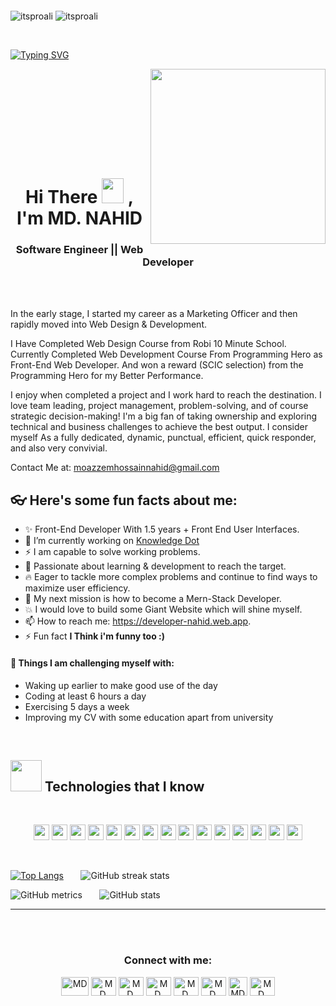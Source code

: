 <img src="https://i.ibb.co/m850B26/1655716976108.jpg" alt="" /> </a > <p align="center">
                                    
 <p align="left">
<img src="https://komarev.com/ghpvc/?username=itsproali&label=Profile%20views&color=0e75b6&style=flat" alt="itsproali" />
<img src="https://img.shields.io/github/followers/itsproali" alt="itsproali" />
</p><br>
                      

<a align='left' href="https://developer-nahid.web.app/">[![Typing SVG](https://readme-typing-svg.herokuapp.com?font=Roboto&size=35&vCenter=true&height=60&lines=A+Front+-+End+Developer;A+React+JS+Developer;A+Mern+-+Stack+Developer)](https://git.io/typing-svg)</a>

<a align='right' href="https://developer-nahid.web.app/"><img align='right' src='https://media.giphy.com/media/d1DVd87uM1xJip8gUv/giphy.gif' width='280'></a>
<!-- <img align='right' src='https://user-images.githubusercontent.com/5713670/87202985-820dcb80-c2b6-11ea-9f56-7ec461c497c3.gif' width='250"'> -->
<!--<img align='right' src="https://media.giphy.com/media/M9gbBd9nbDrOTu1Mqx/giphy.gif" width="230">-->

<br />
<br />
<br />
<br />
<br />
<br />
<br />
<br />   

    
<h1 align="center">Hi There<a> <img src="https://media.giphy.com/media/hvRJCLFzcasrR4ia7z/giphy.gif" width="35px" height="40px" ></a> , I'm MD. NAHID </h1>

<h3 align="center"> Software Engineer || Web Developer</h3>
<br />
<br />
  


In the early stage, I started my career as a Marketing Officer and then rapidly moved into Web Design & Development.           

I Have Completed Web Design Course from Robi 10 Minute School.
Currently Completed Web Development Course From Programming Hero as Front-End Web Developer. And won a reward (SCIC selection) from the Programming Hero for my Better Performance.

I enjoy when completed a project and I work hard to reach the destination. I love team leading, project management, problem-solving, and of course strategic decision-making! I'm a big fan of taking ownership and exploring technical and business challenges to achieve the best output.
I consider myself As a fully dedicated, dynamic, punctual, efficient, quick responder, and also very convivial.

Contact Me at: moazzemhossainnahid@gmail.com



## 👓 Here's some fun facts about me:

- ✨ Front-End Developer With 1.5 years + Front End User Interfaces.
- 🔭 I’m currently working on [Knowledge Dot](https://knowledgedot7.web.app/)
- ⚡️ I am capable to solve working problems.
- 💫 Passionate about learning & development to reach the target.
- 🔥 Eager to tackle more complex problems and continue to find ways to maximize user efficiency.
- 🚀 My next mission is how to become a Mern-Stack Developer.
- 💥 I would love to build some Giant Website which will shine myself.
- 📫  How to reach me: https://developer-nahid.web.app.
- ⚡ Fun fact **I Think i'm funny too :)**

#### :muscle: Things I am challenging myself with:

- Waking up earlier to make good use of the day
- Coding at least 6 hours a day
- Exercising 5 days a week
- Improving my CV with some education apart from university    

<br />

<h2><img src = "https://media2.giphy.com/media/QssGEmpkyEOhBCb7e1/giphy.gif?cid=ecf05e47a0n3gi1bfqntqmob8g9aid1oyj2wr3ds3mg700bl&rid=giphy.gif" width='50'/>&nbsp;Technologies that I know</h2>

<br>
<p align="center">
<img src="https://img.shields.io/badge/HTML5-E34F26?style=for-the-badge&logo=html5&logoColor=white" height="25"/> <img src="https://img.shields.io/badge/CSS3-1572B6?style=for-the-badge&logo=css3&logoColor=white" height="25"/> <img src="https://img.shields.io/badge/javascript-F7DF1E.svg?&style=for-the-badge&logo=javascript&logoColor=white" height="25"/> <img src="https://img.shields.io/badge/React-20232A?style=for-the-badge&logo=react&logoColor=61DAFB" height="25"/> <img src="https://img.shields.io/badge/React_Router-CA4245?style=for-the-badge&logo=react-router&logoColor=white" height="25"/> <img src=" 	https://img.shields.io/badge/Sass-CC6699?style=for-the-badge&logo=sass&logoColor=white" height="25"/> <img src="https://img.shields.io/badge/Material--UI-0081CB?style=for-the-badge&logo=material-ui&logoColor=white" height="25"/> <img src="https://img.shields.io/badge/Bootstrap-563D7C?style=for-the-badge&logo=bootstrap&logoColor=white" height="25"/> <img src="https://img.shields.io/badge/Tailwind_CSS-38B2AC?style=for-the-badge&logo=tailwind-css&logoColor=white" height="25"/> <img src="https://img.shields.io/badge/Netlify-00C7B7?style=for-the-badge&logo=netlify&logoColor=white" height="25"/> <img src="https://img.shields.io/badge/Heroku-430098?style=for-the-badge&logo=heroku&logoColor=white" height="25"/> <img src="https://img.shields.io/badge/firebase-FFCA28.svg?&style=for-the-badge&logo=firebase&logoColor=white" height="25"/> <img src="https://img.shields.io/badge/Node.js-43853D?style=for-the-badge&logo=node.js&logoColor=white" height="25"/> <img src="https://img.shields.io/badge/-MongoDB-4DB33D?style=flat&logo=mongodb&logoColor=FFFFFF" height="25"/>&nbsp;<img src="https://img.shields.io/badge/-MySQL-F29111?style=flat&logo=mysql&logoColor=FFFFFF" height="25"/>
</p>
<br/>

<!-- ### Other Languages I know -->
   
<!-- <img src="https://img.shields.io/badge/-go-lang?style=flat&logo=go&logoColor=white" height="25"/> <img src="https://img.shields.io/badge/-C%20&%20C++-659ad2?style=flat&logo=c%2B%2B&logoColor=ffffff" height="25"/> <img src="https://img.shields.io/badge/-Php-black?style=flat&logo=php&logoColor=white" height="25"/> -->

[![Top Langs](https://github-readme-stats.vercel.app/api/top-langs/?username=moazzemhossainnahid)](https://github.com/anuraghazra/github-readme-stats) &nbsp; &nbsp; &nbsp; ![GitHub streak stats](https://github-readme-streak-stats.herokuapp.com/?user=moazzemhossainnahid)

![GitHub metrics](https://metrics.lecoq.io/moazzemhossainnahid) &nbsp; &nbsp; &nbsp; ![GitHub stats](https://github-readme-stats.vercel.app/api?username=moazzemhossainnahid&show_icons=true&count_private=true)

--- 


<br/> <br/>


<h3 align="center">Connect with me:</h3>

<p align="center">
<a target="_blank" href="https://linkedin.com/in/moazzemhossainnahid"><img align="center" src="https://cdn.jsdelivr.net/npm/simple-icons@3.0.1/icons/linkedin.svg" alt="MD. NAHID" height="30" width="44" /></a>
<a target="_blank" href="https://facebook.com/moazzemhossainnahid"><img align="center" src="https://cdn.jsdelivr.net/npm/simple-icons@3.0.1/icons/facebook.svg" alt="MD. NAHID" height="30" width="40" /></a>
<a target="_blank" href="https://behance.net/moazzemnahid"><img align="center" src="https://cdn.jsdelivr.net/npm/simple-icons@3.0.1/icons/behance.svg" alt="MD. NAHID" height="30" width="40" /></a>
 <a target="_blank" href="https://stackoverflow.com/users/13824423/moazzem-nahid"><img align="center" src="https://cdn.jsdelivr.net/npm/simple-icons@3.0.1/icons/stackoverflow.svg" alt="MD. NAHID" height="30" width="40" /></a>
 <a target="_blank" href="https://instagram.com/moazzemhossainnahid"><img align="center" src="https://cdn.jsdelivr.net/npm/simple-icons@3.0.1/icons/instagram.svg" alt="MD. NAHID" height="30" width="40" /></a>
 <a target="_blank" href="https://github.com/moazzemhossainnahid"><img align="center" src="https://cdn.jsdelivr.net/npm/simple-icons@3.0.1/icons/github.svg" alt="MD. NAHID" height="30" width="40" /></a>
 <a target="_blank" href="https://developer-nahid.web.app"><img align="center" src="https://cdn-icons-png.flaticon.com/512/44/44386.png" alt="MD. NAHID" height="30" width="30" /></a>
  <a target="_blank" href="https://leetcode.com/moazzemhossainnahid/"><img align="center" src="https://cdn.iconscout.com/icon/free/png-256/leetcode-3628297-3031905.png" alt="MD. NAHID" height="30" width="40" /></a>
</p>

<br>
<br />
